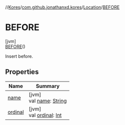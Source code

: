 //[Kores](../../../../index.md)/[com.github.jonathanxd.kores](../../index.md)/[Location](../index.md)/[BEFORE](index.md)

# BEFORE

[jvm]\
[BEFORE](index.md)()

Insert before.

## Properties

| Name | Summary |
|---|---|
| [name](name.md) | [jvm]<br>val [name](name.md): [String](https://kotlinlang.org/api/latest/jvm/stdlib/kotlin/-string/index.html) |
| [ordinal](ordinal.md) | [jvm]<br>val [ordinal](ordinal.md): [Int](https://kotlinlang.org/api/latest/jvm/stdlib/kotlin/-int/index.html) |
